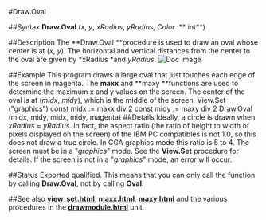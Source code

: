 
#Draw.Oval

##Syntax
**Draw.Oval** (*x*, *y*, *xRadius*, *yRadius*, *Color* :** int**)

##Description
The **Draw.Oval **procedure is used to draw an oval whose center is at (*x*, *y*). The horizontal and vertical distances from the center to the oval are given by *xRadius *and *yRadius*.
![Doc image](draw_oval01.gif)

##Example
This program draws a large oval that just touches each edge of the screen in magenta. The **maxx** and **maxy **functions are used to determine the maximum x and y values on the screen. The center of the oval is at (*midx*, *midy*), which is the middle of the screen.
        View.Set ("graphics")
        const midx := maxx div 2
        const midy := maxy div 2
        Draw.Oval (midx, midy, midx, midy, magenta)
##Details
Ideally, a circle is drawn when *xRadius* = *yRadius*. In fact, the aspect ratio (the ratio of height to width of pixels displayed on the screen) of the IBM PC compatibles is not 1.0, so this does not draw a true circle. In CGA graphics mode this ratio is 5 to 4.
The screen must be in a "*graphics*" mode. See the **View.Set** procedure for details. If the screen is not in a "*graphics*" mode, an error will occur.

##Status
Exported qualified.
This means that you can only call the function by calling **Draw.Oval**, not by calling **Oval**.

##See also
**[view_set.html](View.Set)**, **[maxx.html](maxx)**, **[maxy.html](maxy)** and the various procedures in the **[drawmodule.html](Draw)** unit.
